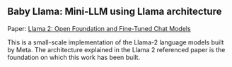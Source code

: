 ## Baby Llama: Mini-LLM using Llama architecture

Paper: [Llama 2: Open Foundation and Fine-Tuned Chat Models](https://arxiv.org/abs/2307.09288)

This is a small-scale implementation of the Llama-2 language models built by Meta. The architecture explained in the Llama 2 referenced paper is the foundation on which this work has been built.
